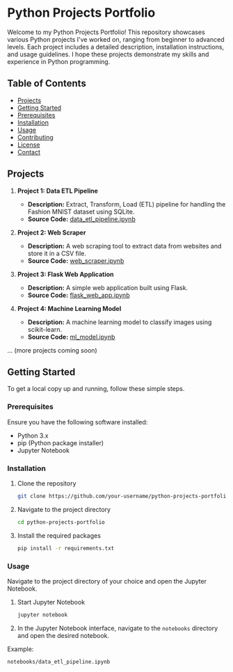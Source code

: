 # Python Projects Portfolio

Welcome to my Python Projects Portfolio! This repository showcases various Python projects I've worked on, ranging from beginner to advanced levels. Each project includes a detailed description, installation instructions, and usage guidelines. I hope these projects demonstrate my skills and experience in Python programming.

## Table of Contents

- [Projects](#projects)
- [Getting Started](#getting-started)
- [Prerequisites](#prerequisites)
- [Installation](#installation)
- [Usage](#usage)
- [Contributing](#contributing)
- [License](#license)
- [Contact](#contact)

## Projects

1. **Project 1: Data ETL Pipeline**
   - **Description:** Extract, Transform, Load (ETL) pipeline for handling the Fashion MNIST dataset using SQLite.
   - **Source Code:** [data_etl_pipeline.ipynb](Data_ETL_Pipeline.ipynb)

2. **Project 2: Web Scraper**
   - **Description:** A web scraping tool to extract data from websites and store it in a CSV file.
   - **Source Code:** [web_scraper.ipynb](notebooks/web_scraper.ipynb)

3. **Project 3: Flask Web Application**
   - **Description:** A simple web application built using Flask.
   - **Source Code:** [flask_web_app.ipynb](notebooks/flask_web_app.ipynb)

4. **Project 4: Machine Learning Model**
   - **Description:** A machine learning model to classify images using scikit-learn.
   - **Source Code:** [ml_model.ipynb](notebooks/ml_model.ipynb)

... (more projects coming soon)

## Getting Started

To get a local copy up and running, follow these simple steps.

### Prerequisites

Ensure you have the following software installed:

- Python 3.x
- pip (Python package installer)
- Jupyter Notebook

### Installation

1. Clone the repository
    ```sh
    git clone https://github.com/your-username/python-projects-portfolio.git
    ```
2. Navigate to the project directory
    ```sh
    cd python-projects-portfolio
    ```
3. Install the required packages
    ```sh
    pip install -r requirements.txt
    ```

### Usage

Navigate to the project directory of your choice and open the Jupyter Notebook.

1. Start Jupyter Notebook
    ```sh
    jupyter notebook
    ```
2. In the Jupyter Notebook interface, navigate to the `notebooks` directory and open the desired notebook.

Example:
   ```sh
   notebooks/data_etl_pipeline.ipynb
